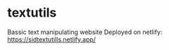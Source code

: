 # textutils
Bassic text manipulating website
Deployed on netlify: https://sidtextutills.netlify.app/
